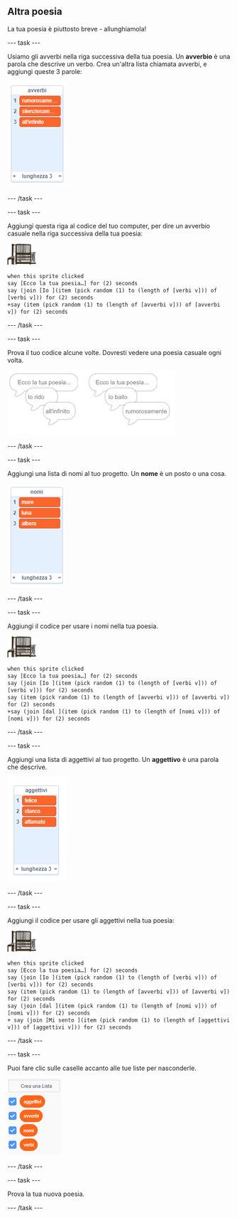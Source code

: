 ## Altra poesia

La tua poesia è piuttosto breve - allunghiamola!

--- task ---

Usiamo gli avverbi nella riga successiva della tua poesia. Un **avverbio** è una parola che descrive un verbo. Crea un'altra lista chiamata avverbi, e aggiungi queste 3 parole:

![lista con le parole rumorosamente, silenziosamente, all'infinito](images/poetry-adverbs.png)

--- /task ---

--- task ---

Aggiungi questa riga al codice del tuo computer, per dire un avverbio casuale nella riga successiva della tua poesia:

![sprite computer](images/computer-sprite.png)

```blocks3
when this sprite clicked
say [Ecco la tua poesia…] for (2) seconds
say (join [Io ](item (pick random (1) to (length of [verbi v])) of [verbi v])) for (2) seconds
+say (item (pick random (1) to (length of [avverbi v])) of [avverbi v]) for (2) seconds
```

--- /task ---

--- task ---

Prova il tuo codice alcune volte. Dovresti vedere una poesia casuale ogni volta.

![fumetti casuali con avverbi](images/poetry-adverb-test.png)

--- /task ---

--- task ---

Aggiungi una lista di nomi al tuo progetto. Un **nome** è un posto o una cosa.

![una lista di nomi con le parole mare, luna, albero](images/poetry-nouns.png)

--- /task ---

--- task ---

Aggiungi il codice per usare i nomi nella tua poesia.

![sprite computer](images/computer-sprite.png)

```blocks3
when this sprite clicked
say [Ecco la tua poesia…] for (2) seconds
say (join [Io ](item (pick random (1) to (length of [verbi v])) of [verbi v])) for (2) seconds
say (item (pick random (1) to (length of [avverbi v])) of [avverbi v]) for (2) seconds
+say (join [dal ](item (pick random (1) to (length of [nomi v])) of [nomi v])) for (2) seconds
```

--- /task ---

--- task ---

Aggiungi una lista di aggettivi al tuo progetto. Un **aggettivo** è una parola che descrive.

![un elenco di parole aggettivo felice, stanco, affamato](images/poetry-adjectives.png)

--- /task ---

--- task ---

Aggiungi il codice per usare gli aggettivi nella tua poesia:

![sprite computer](images/computer-sprite.png)

```blocks3
when this sprite clicked
say [Ecco la tua poesia…] for (2) seconds
say (join [Io ](item (pick random (1) to (length of [verbi v])) of [verbi v])) for (2) seconds
say (item (pick random (1) to (length of [avverbi v])) of [avverbi v]) for (2) seconds
say (join [dal ](item (pick random (1) to (length of [nomi v])) of [nomi v])) for (2) seconds
+ say (join [Mi sento ](item (pick random (1) to (length of [aggettivi v])) of [aggettivi v])) for (2) seconds
```

--- /task ---

--- task ---

Puoi fare clic sulle caselle accanto alle tue liste per nasconderle.

![lista di variabili con le caselle di spunta selezionate](images/poetry-lists-tick.png)

--- /task ---

--- task ---

Prova la tua nuova poesia.

--- /task ---